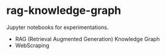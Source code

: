 # rag-knowledge-graph

Jupyter notebooks for experimentations.

- RAG (Retrieval Augmented Generation) Knowledge Graph
- WebScraping

